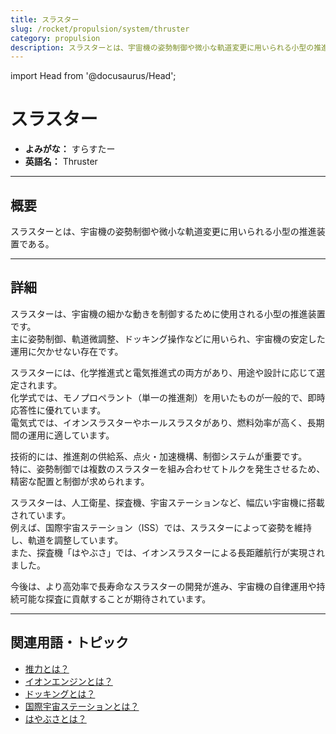 ```yaml
---
title: スラスター
slug: /rocket/propulsion/system/thruster
category: propulsion
description: スラスターとは、宇宙機の姿勢制御や微小な軌道変更に用いられる小型の推進装置である。
---
```


import Head from '@docusaurus/Head';

<Head>
  <script type="application/ld+json">
    {`{
      "@context": "https://schema.org",
      "@type": "DefinedTerm",
      "name": "スラスター",
      "inDefinedTermSet": "https://www.space-portal.org",
      "termCode": "rocket/propulsion/system/thruster",
      "description": "スラスターとは、宇宙機の姿勢制御や微小な軌道変更に用いられる小型の推進装置である。",
      "url": "https://www.space-portal.org/docs/rocket/propulsion/system/thruster"
    }`}
  </script>
</Head>

# スラスター

- **よみがな：** すらすたー  
- **英語名：** Thruster  

---

## 概要

スラスターとは、宇宙機の姿勢制御や微小な軌道変更に用いられる小型の推進装置である。

---

## 詳細

スラスターは、宇宙機の細かな動きを制御するために使用される小型の推進装置です。  
主に姿勢制御、軌道微調整、ドッキング操作などに用いられ、宇宙機の安定した運用に欠かせない存在です。  

スラスターには、化学推進式と電気推進式の両方があり、用途や設計に応じて選定されます。  
化学式では、モノプロペラント（単一の推進剤）を用いたものが一般的で、即時応答性に優れています。  
電気式では、イオンスラスターやホールスラスタがあり、燃料効率が高く、長期間の運用に適しています。  

技術的には、推進剤の供給系、点火・加速機構、制御システムが重要です。  
特に、姿勢制御では複数のスラスターを組み合わせてトルクを発生させるため、精密な配置と制御が求められます。  

スラスターは、人工衛星、探査機、宇宙ステーションなど、幅広い宇宙機に搭載されています。  
例えば、国際宇宙ステーション（ISS）では、スラスターによって姿勢を維持し、軌道を調整しています。  
また、探査機「はやぶさ」では、イオンスラスターによる長距離航行が実現されました。  

今後は、より高効率で長寿命なスラスターの開発が進み、宇宙機の自律運用や持続可能な探査に貢献することが期待されています。

---

## 関連用語・トピック

- [推力とは？](/docs/rocket/propulsion/system/thrust)
- [イオンエンジンとは？](/docs/rocket/propulsion/type/ion-engine)
- [ドッキングとは？](/docs/glossary/docking)
- [国際宇宙ステーションとは？](/docs/satellite/index/iss)
- [はやぶさとは？](/docs/explorer/mission/hayabusa)